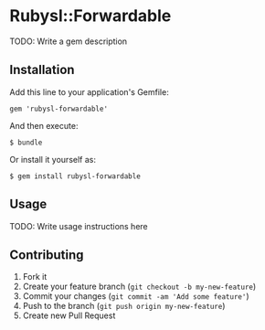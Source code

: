# Rubysl::Forwardable

TODO: Write a gem description

## Installation

Add this line to your application's Gemfile:

    gem 'rubysl-forwardable'

And then execute:

    $ bundle

Or install it yourself as:

    $ gem install rubysl-forwardable

## Usage

TODO: Write usage instructions here

## Contributing

1. Fork it
2. Create your feature branch (`git checkout -b my-new-feature`)
3. Commit your changes (`git commit -am 'Add some feature'`)
4. Push to the branch (`git push origin my-new-feature`)
5. Create new Pull Request
